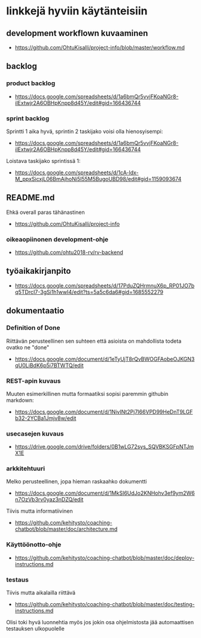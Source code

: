 # linkkejä hyviin käytänteisiin

## development workflown kuvaaminen

- https://github.com/OhtuKisalli/project-info/blob/master/workflow.md

## backlog

### product backlog

- https://docs.google.com/spreadsheets/d/1a6bmQr5vvjFKoaNGr8-ilExtwjr2A6OBHpKnpp8d45Y/edit#gid=166436744

### sprint backlog

Sprintti 1 aika hyvä, sprintin 2 taskijako voisi olla hienosyisempi:
- https://docs.google.com/spreadsheets/d/1a6bmQr5vvjFKoaNGr8-ilExtwjr2A6OBHpKnpp8d45Y/edit#gid=166436744

Loistava taskijako sprintissä 1:
- https://docs.google.com/spreadsheets/d/1cA-ldx-M_ppxSicxjL06BmAjhoNi5I55M5BugoUBD98/edit#gid=1159093674

## README.md

Ehkä overall paras tähänastinen 
- https://github.com/OhtuKisalli/project-info

### oikeaopiinonen development-ohje 

- https://github.com/ohtu2018-rv/rv-backend

## työaikakirjanpito

- https://docs.google.com/spreadsheets/d/17PduZQHrmnuX6p_RP01JO7bq5TDrcI7-3gSi1h1wwI4/edit?ts=5a5c6da6#gid=1685552279

## dokumentaatio

### Definition of Done

Riittävän perusteellinen sen suhteen että asioista on mahdollista todeta ovatko ne "done"
- https://docs.google.com/document/d/1eTyUjT8rQvBWOGFAobeOJKGN3qU0LiBdK6p5i7BTWTQ/edit

### REST-apin kuvaus

Muuten esimerkillinen mutta formaatiksi sopisi paremmin githubin markdown:
- https://docs.google.com/document/d/1NivINt2Pj7I66VPD99HeDnT9LGFb32-2YCBa1Jmjv8w/edit

### usecasejen kuvaus

- https://drive.google.com/drive/folders/0B1wLG72sys_SQVBKSGFpNTJmX1E

### arkkitehtuuri

Melko perusteellinen, jopa hieman raskaahko dokumentti
- https://docs.google.com/document/d/1MkSI6UdJo2KNHohv3ef9ym2W6n7OzVb3rv0yaz3nDZQ/edit

Tiivis mutta informatiivinen
- https://github.com/kehitysto/coaching-chatbot/blob/master/doc/architecture.md

### Käyttöönotto-ohje

- https://github.com/kehitysto/coaching-chatbot/blob/master/doc/deploy-instructions.md


### testaus

Tiivis mutta aikalailla riittävä
- https://github.com/kehitysto/coaching-chatbot/blob/master/doc/testing-instructions.md

Olisi toki hyvä luonnehtia myös jos jokin osa ohjelmistosta jää automaattisen testauksen ulkopuolelle
